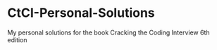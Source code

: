 # CtCI-Personal-Solutions
My personal solutions for the book Cracking the Coding Interview 6th edition
